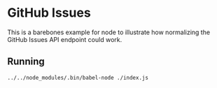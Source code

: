 # GitHub Issues

This is a barebones example for node to illustrate how normalizing the GitHub Issues API endpoint could work.

## Running

```sh
../../node_modules/.bin/babel-node ./index.js
```
